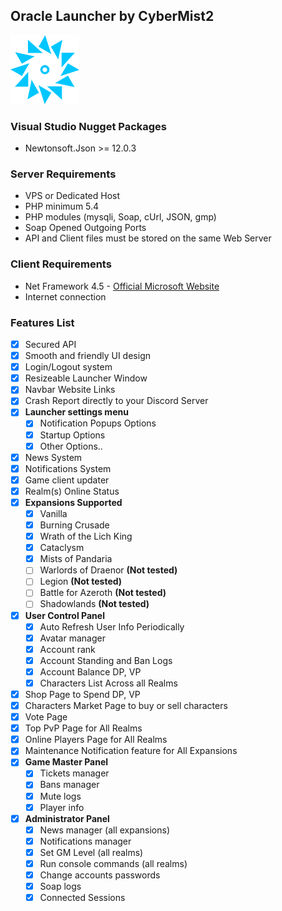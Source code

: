 ## Oracle Launcher by CyberMist2

![Oracle Logo](/github_res/oracle_logo_110x110.png)

### Visual Studio Nugget Packages
  - Newtonsoft.Json >= 12.0.3

### Server Requirements
  - VPS or Dedicated Host
  - PHP minimum 5.4
  - PHP modules (mysqli, Soap, cUrl, JSON, gmp)
  - Soap Opened Outgoing Ports
  - API and Client files must be stored on the same Web Server

### Client Requirements
  - Net Framework 4.5 - [Official Microsoft Website](https://www.microsoft.com/en-us/download/details.aspx?id=30653)
  - Internet connection

### Features List
  - [x] Secured API
  - [x] Smooth and friendly UI design
  - [x] Login/Logout system
  - [x] Resizeable Launcher Window
  - [x] Navbar Website Links
  - [x] Crash Report directly to your Discord Server
  - [x] **Launcher settings menu**
    - [x] Notification Popups Options
    - [x] Startup Options
    - [x] Other Options..
  - [x] News System
  - [x] Notifications System
  - [x] Game client updater
  - [x] Realm(s) Online Status
  - [x] **Expansions Supported**
    - [x] Vanilla
    - [x] Burning Crusade
    - [x] Wrath of the Lich King
    - [x] Cataclysm
    - [x] Mists of Pandaria
    - [ ] Warlords of Draenor **(Not tested)**
    - [ ] Legion **(Not tested)**
    - [ ] Battle for Azeroth **(Not tested)**
    - [ ] Shadowlands **(Not tested)**
  - [x] **User Control Panel**
    - [x] Auto Refresh User Info Periodically
    - [x] Avatar manager
    - [x] Account rank
    - [x] Account Standing and Ban Logs
    - [x] Account Balance DP, VP
    - [x] Characters List Across all Realms
  - [x] Shop Page to Spend DP, VP
  - [x] Characters Market Page to buy or sell characters
  - [x] Vote Page
  - [x] Top PvP Page for All Realms
  - [x] Online Players Page for All Realms
  - [x] Maintenance Notification feature for All Expansions
  - [x] **Game Master Panel**
    - [x] Tickets manager
    - [x] Bans manager
    - [x] Mute logs
    - [x] Player info
  - [x] **Administrator Panel**
    - [x] News manager (all expansions)
    - [x] Notifications manager
    - [x] Set GM Level (all realms)
    - [x] Run console commands (all realms)
    - [x] Change accounts passwords
    - [x] Soap logs
    - [x] Connected Sessions
